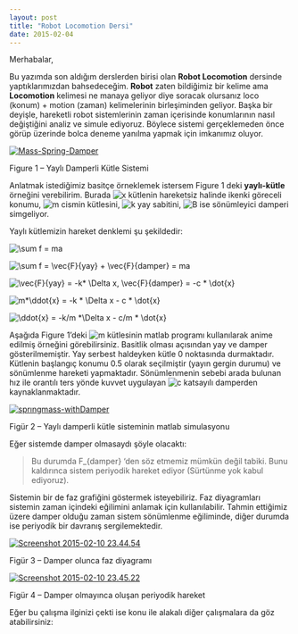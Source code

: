 ```yaml
---
layout: post
title: "Robot Locomotion Dersi"
date: 2015-02-04
---
```


Merhabalar,

Bu yazımda son aldığım derslerden birisi olan **Robot Locomotion** dersinde yaptıklarımızdan bahsedeceğim. **Robot** zaten bildiğimiz bir kelime ama **Locomotion** kelimesi ne manaya geliyor diye soracak olursanız loco (konum) + motion (zaman) kelimelerinin birleşiminden geliyor. Başka bir deyişle,  hareketli robot sistemlerinin zaman içerisinde konumlarının nasıl değiştiğini analiz ve simule ediyoruz. Böylece sistemi gerçeklemeden önce görüp üzerinde bolca deneme yanılma yapmak için imkanımız oluyor.

[![Mass-Spring-Damper](http://sekilver.net/akifsblog.com//wp-content/uploads/2015/02/Mass-Spring-Damper-300x176.png)](http://sekilver.net/akifsblog.com//wp-content/uploads/2015/02/Mass-Spring-Damper.png)

Figure 1 – Yaylı Damperli Kütle Sistemi



Anlatmak istediğimiz basitçe örneklemek istersem Figure 1 deki **yaylı-kütle** örneğini verebilirim. Burada ![x](http://akifsblog.com/wp-content/ql-cache/quicklatex.com-44716c693b7d6b89650f878c44f40087_l3.svg) kütlenin hareketsiz halinde ikenki göreceli konumu, ![m](http://akifsblog.com/wp-content/ql-cache/quicklatex.com-d91dfb9f55f5227bcc85aace47e79e28_l3.svg) cismin kütlesini, ![k](http://akifsblog.com/wp-content/ql-cache/quicklatex.com-d0ecd570b742ddfd7ad2c638c809d42d_l3.svg) yay sabitini, ![B](http://akifsblog.com/wp-content/ql-cache/quicklatex.com-e7475427419c987fda3a58840cde486b_l3.svg) ise sönümleyici damperi simgeliyor. 

Yaylı kütlemizin hareket denklemi şu şekildedir:

![\sum f = ma](http://akifsblog.com/wp-content/ql-cache/quicklatex.com-7e2780f83234ebefe0834b18cf6cd7cd_l3.svg)

![\sum f =  \vec{F}_{yay} + \vec{F}_{damper} = ma](http://akifsblog.com/wp-content/ql-cache/quicklatex.com-9c4b7642e5a309297c5d7e0b3675924c_l3.svg)

![\vec{F}_{yay} = -k* \Delta x,   \vec{F}_{damper} = -c * \dot{x}](http://akifsblog.com/wp-content/ql-cache/quicklatex.com-1b5a556cbae8850a0944b3cb8ac09d23_l3.svg)

![m*\ddot{x} = -k * \Delta x - c * \dot{x}](http://akifsblog.com/wp-content/ql-cache/quicklatex.com-0f426d0d1a9fb9519d9e5c9a1ea14c47_l3.svg)

![\ddot{x} = -k/m *\Delta x - c/m * \dot{x}](http://akifsblog.com/wp-content/ql-cache/quicklatex.com-3187ed2ed360c4c7a201b27984ce76ba_l3.svg)

Aşağıda Figure 1’deki ![m](http://akifsblog.com/wp-content/ql-cache/quicklatex.com-d91dfb9f55f5227bcc85aace47e79e28_l3.svg) kütlesinin matlab programı kullanılarak anime edilmiş  örneğini görebilirsiniz. Basitlik olması açısından yay ve damper gösterilmemiştir. Yay serbest haldeyken kütle 0 noktasında durmaktadır. Kütlenin başlangıç konumu 0.5 olarak seçilmiştir (yayın gergin durumu) ve sönümlenme hareketi yapmaktadır. Sönümlenmenin sebebi arada bulunan hız ile orantılı ters yönde kuvvet uygulayan  ![c](http://akifsblog.com/wp-content/ql-cache/quicklatex.com-570dac2d3702babadeae39d93d2d5a9d_l3.svg) katsayılı damperden kaynaklanmaktadır.

[![sprıngmass-withDamper](http://sekilver.net/akifsblog.com//wp-content/uploads/2015/02/sprıngmass-withDamper.gif)](http://sekilver.net/akifsblog.com//wp-content/uploads/2015/02/sprıngmass-withDamper.gif)

Figür 2 – Yaylı damperli kütle sisteminin matlab simulasyonu

Eğer sistemde damper olmasaydı şöyle olacaktı: 

> Bu durumda F_{damper} ‘den söz etmemiz mümkün değil tabiki. Bunu kaldırınca sistem periyodik hareket ediyor (Sürtünme yok kabul ediyoruz).

Sistemin bir de faz grafiğini göstermek isteyebiliriz. Faz diyagramları sistemin zaman içindeki eğilimini anlamak için kullanılabilir. Tahmin ettiğimiz üzere damper olduğu zaman sistem sönümlenme eğiliminde, diğer durumda ise periyodik bir davranış sergilemektedir.

[![Screenshot 2015-02-10 23.44.54](http://sekilver.net/akifsblog.com//wp-content/uploads/2015/02/Screenshot-2015-02-10-23.44.54.png)](http://sekilver.net/akifsblog.com//wp-content/uploads/2015/02/Screenshot-2015-02-10-23.44.54.png)

Figür 3 – Damper olunca faz diyagramı

[![Screenshot 2015-02-10 23.45.22](http://sekilver.net/akifsblog.com//wp-content/uploads/2015/02/Screenshot-2015-02-10-23.45.22.png)](http://sekilver.net/akifsblog.com//wp-content/uploads/2015/02/Screenshot-2015-02-10-23.45.22.png)

Figür 4 – Damper olmayınca oluşan periyodik hareket

 

 

Eğer bu çalışma ilginizi çekti ise konu ile alakalı diğer çalışmalara da göz atabilirsiniz: